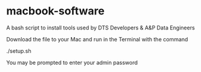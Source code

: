 # macbook-software
A bash script to install tools used by DTS Developers &amp; A&amp;P Data Engineers

Download the file to your Mac and run in the Terminal with the command

./setup.sh

You may be prompted to enter your admin password
